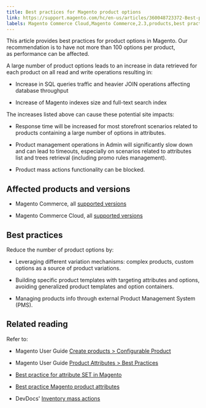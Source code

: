 ```yaml
---
title: Best practices for Magento product options 
link: https://support.magento.com/hc/en-us/articles/360048723372-Best-practices-for-Magento-product-options-
labels: Magento Commerce Cloud,Magento Commerce,2.3,products,best practices,2.3.x,2.4,attribute,2.4.x
---
```


This article provides best practices for product options in Magento. Our recommendation is to have not more than 100 options per product, as performance can be affected.

A large number of product options leads to an increase in data retrieved for each product on all read and write operations resulting in:

* Increase in SQL queries traffic and heavier JOIN operations affecting database throughput

* Increase of Magento indexes size and full-text search index

The increases listed above can cause these potential site impacts:

* Response time will be increased for most storefront scenarios related to products containing a large number of options in attributes.

* Product management operations in Admin will significantly slow down and can lead to timeouts, especially on scenarios related to attributes list and trees retrieval (including promo rules management).

* Product mass actions functionality can be blocked.

## Affected products and versions

* Magento Commerce, all [supported versions](https://magento.com/sites/default/files/magento-software-lifecycle-policy.pdf)

* Magento Commerce Cloud, all [supported versions](https://magento.com/sites/default/files/magento-software-lifecycle-policy.pdf)

## Best practices

Reduce the number of product options by:

* Leveraging different variation mechanisms: complex products, custom options as a source of product variations.

* Building specific product templates with targeting attributes and options, avoiding generalized product templates and option containers.

* Managing products info through external Product Management System (PMS).

## Related reading

Refer to:

* Magento User Guide [Create products > Configurable Product](https://docs.magento.com/user-guide/catalog/product-create-configurable.html)

* Magento User Guide [Product Attributes > Best Practices](https://docs.magento.com/user-guide/catalog/attribute-best-practices.html)

* [Best practice for attribute SET in Magento](https://support.magento.com/hc/en-us/articles/360045041092)

* [Best practice Magento product attributes](https://support.magento.com/hc/en-us/articles/360048256612)

* DevDocs' [Inventory mass actions](https://devdocs.magento.com/guides/v2.4/rest/modules/inventory/bulk-inventory.html)



